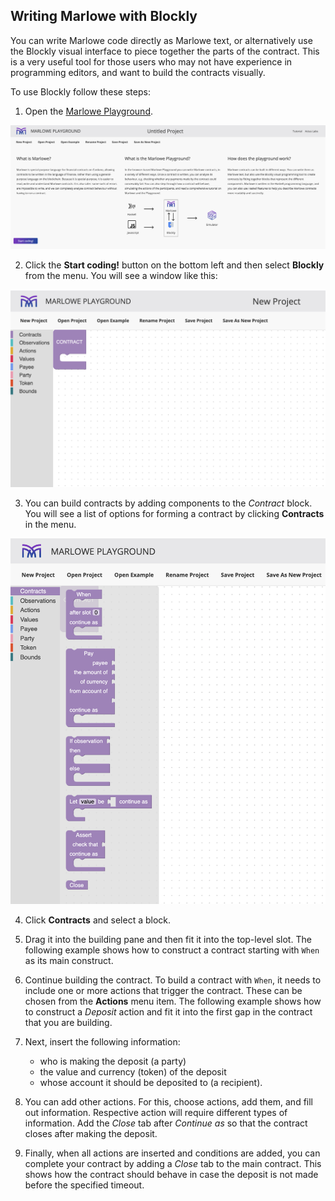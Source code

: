 ## Writing Marlowe with Blockly 
You can write Marlowe code directly as Marlowe text, or alternatively use the Blockly visual interface to piece together the parts of the contract. This is a very useful tool for those users who may not have experience in programming editors, and want to build the contracts visually.

To use Blockly follow these steps:
1. Open the [Marlowe Playground](https://alpha.marlowe.iohkdev.io/#/).

![landing page](landing-page.png)

2. Click the **Start coding!** button on the bottom left and then select **Blockly** from the menu.
You will see a window like this:

![Blockly](blockly.png)

3. You can build contracts by adding components to the *Contract* block. You will see a list of options for forming a contract by clicking **Contracts** in the menu. 

![Blockly](blockly-contracts.png)

4. Click **Contracts** and select a block. 
5. Drag it into the building pane and then fit it into the top-level slot. 
 The following example shows how to construct a contract starting with `When` as its main construct.
6. Continue building the contract. To build a contract with `When`, it needs to include one or more actions that trigger the contract. These can be chosen from the **Actions** menu item.
The following example shows how to construct a *Deposit* action and fit it into the first gap in the contract that you are building. 
7. Next, insert the following information:
 
   - who is making the deposit (a party)
   - the value and currency (token) of the deposit
   - whose account it should be deposited to (a recipient).

8. You can add other actions. For this, choose actions, add them, and fill out information. Respective action will require different types of information.  Add the *Close* tab after *Continue as* so that the contract closes after making the deposit. 

9. Finally, when all actions are inserted and conditions are added, you can complete your contract by adding a *Close* tab to the main contract. This shows how the contract should behave in case the deposit is not made before the specified timeout. 
